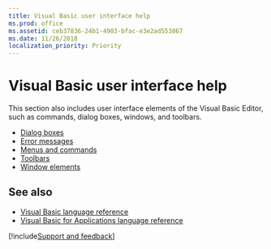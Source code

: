 ```yaml
---
title: Visual Basic user interface help
ms.prod: office
ms.assetid: ceb37836-24b1-4903-bfac-e3e2ad553867
ms.date: 11/26/2018
localization_priority: Priority
---
```



# Visual Basic user interface help

This section also includes user interface elements of the Visual Basic Editor, such as commands, dialog boxes, windows, and toolbars.

- [Dialog boxes](../dialog-boxes.md)
- [Error messages](../error-messages.md)
- [Menus and commands](../menus-commands.md)
- [Toolbars](../toolbars.md)
- [Window elements](../window-elements.md)

## See also

- [Visual Basic language reference](visual-basic-language-reference.md)
- [Visual Basic for Applications language reference](https://docs.microsoft.com/office/vba/api/overview/language-reference)

[!include[Support and feedback](~/includes/feedback-boilerplate.md)]